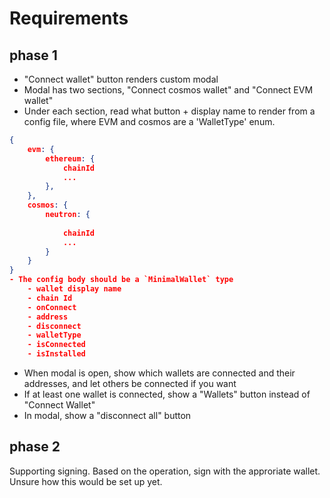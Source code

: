 # Requirements
## phase 1
- "Connect wallet" button renders custom modal
- Modal has two sections, "Connect cosmos wallet" and "Connect EVM wallet"
- Under each section, read what button + display name to render from a config file, where EVM and cosmos are a 'WalletType' enum.
```json
{   
    evm: {
        ethereum: {
            chainId
            ...
        },
    },
    cosmos: {
        neutron: {
    
            chainId
            ...
        }
    }
}
- The config body should be a `MinimalWallet` type
    - wallet display name
    - chain Id
    - onConnect
    - address
    - disconnect
    - walletType
    - isConnected
    - isInstalled
```
- When modal is open, show which wallets are connected and their addresses, and let others be connected if you want
- If at least one wallet is connected, show a "Wallets" button instead of "Connect Wallet"
- In modal, show a "disconnect all" button


## phase 2
Supporting signing. Based on the operation, sign with the approriate wallet. Unsure how this would be set up yet.
